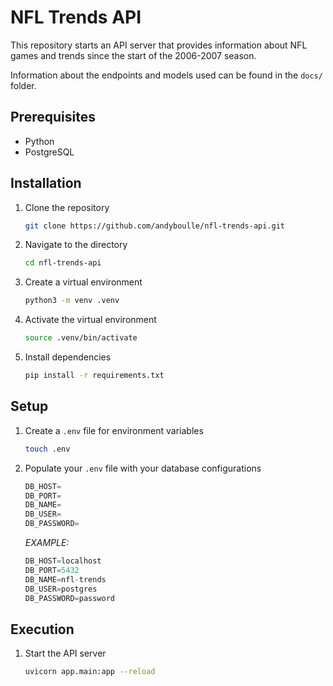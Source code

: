 # NFL Trends API

This repository starts an API server that provides information about NFL games and trends since the start of the 2006-2007 season.

Information about the endpoints and models used can be found in the `docs/` folder.

## Prerequisites

- Python
- PostgreSQL

## Installation

1. Clone the repository
    ```bash
    git clone https://github.com/andyboulle/nfl-trends-api.git
    ```

2. Navigate to the directory
    ```bash
    cd nfl-trends-api 
    ```

3. Create a virtual environment
    ```bash
    python3 -m venv .venv
    ```

4. Activate the virtual environment
    ```bash
    source .venv/bin/activate
    ```

5. Install dependencies
    ```bash
    pip install -r requirements.txt
    ```

## Setup

1. Create a `.env` file for environment variables
    ```bash
    touch .env
    ```

2. Populate your `.env` file with your database configurations
    ```python
    DB_HOST=
    DB_PORT=
    DB_NAME=
    DB_USER=
    DB_PASSWORD=
    ```

    _EXAMPLE:_
    ```python
    DB_HOST=localhost
    DB_PORT=5432
    DB_NAME=nfl-trends
    DB_USER=postgres
    DB_PASSWORD=password
    ```

## Execution

1. Start the API server
    ```bash
    uvicorn app.main:app --reload
    ```
